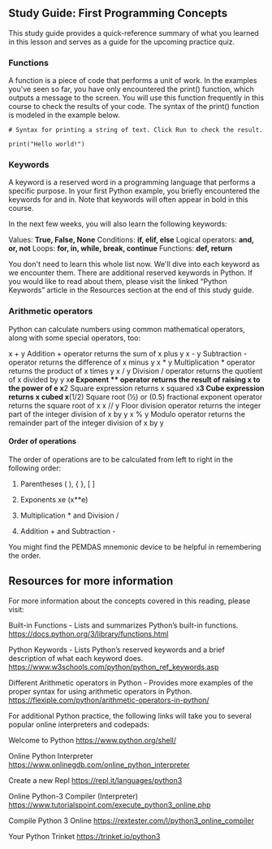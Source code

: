 ## Study Guide: First Programming Concepts

This study guide provides a quick-reference summary of what you learned in this lesson and serves as a guide for the upcoming practice quiz.  

### Functions 

A function is a piece of code that performs a unit of work. In the examples you've seen so far, you have only encountered the print() function, which outputs a message to the screen. You will use this function frequently in this course to check the results of your code. The syntax of the print() function is modeled in the example below. 

```
# Syntax for printing a string of text. Click Run to check the result.

print("Hello world!")
```


### Keywords

A keyword is a reserved word in a programming language that performs a specific purpose. In your first Python example, you briefly encountered the keywords for and in.  Note that keywords will often appear in bold in this course. 

In the next few weeks, you will also learn the following keywords:

Values: **True, False, None**
Conditions: **if, elif, else**
Logical operators: **and, or, not**
Loops: **for, in, while, break, continue**
Functions: **def, return**  

You don't need to learn this whole list now. We'll dive into each keyword as we encounter them. There are additional reserved keywords in Python. If you would like to read about them, please visit the linked “Python Keywords” article in the Resources section at the end of this study guide. 

### Arithmetic operators

Python can calculate numbers using common mathematical operators, along with some special operators, too:  

x + y      Addition + operator returns the sum of x plus y
x - y      Subtraction - operator returns the difference of x minus y
x * y      Multiplication * operator returns the product of x times y
x / y      Division / operator returns the quotient of x divided by y
x**e       Exponent ** operator returns the result of raising x to the power of e 
x**2       Square expression returns x squared
x**3       Cube expression returns x cubed
x**(1/2)   Square root (½) or (0.5) fractional exponent operator returns the square root of x
x // y     Floor division operator returns the integer part of the integer division of x by y
x % y      Modulo operator returns the remainder part of the integer division of x by y

#### Order of operations

The order of operations are to be calculated from left to right in the following order: 

1. Parentheses ( ), { }, [ ]

1. Exponents xe   (x**e)

1. Multiplication * and Division /  

1. Addition + and Subtraction -    

You might find the PEMDAS mnemonic device to be helpful in remembering the order.   


## Resources for more information

For more information about the concepts covered in this reading, please visit:

Built-in Functions - Lists and summarizes Python’s built-in functions. 
https://docs.python.org/3/library/functions.html

Python Keywords - Lists Python’s reserved keywords and a brief description of what each keyword does. 
https://www.w3schools.com/python/python_ref_keywords.asp

Different Arithmetic operators in Python - Provides more examples of the proper syntax for using arithmetic operators in Python. 
https://flexiple.com/python/arithmetic-operators-in-python/


For additional Python practice, the following links will take you to several popular online interpreters and codepads:

Welcome to Python 
https://www.python.org/shell/
 
Online Python Interpreter 
https://www.onlinegdb.com/online_python_interpreter

Create a new Repl 
https://repl.it/languages/python3

Online Python-3 Compiler (Interpreter) 
https://www.tutorialspoint.com/execute_python3_online.php

Compile Python 3 Online 
https://rextester.com/l/python3_online_compiler

Your Python Trinket 
https://trinket.io/python3
